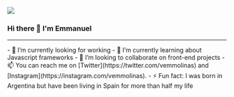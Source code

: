 
<!--
**vemmolinas/vemmolinas** is a ✨ _special_ ✨ repository because its `README.md` (this file) appears on your GitHub profile.
-->
![](https://media-exp1.licdn.com/dms/image/C4D16AQGksvbmjQIuaQ/profile-displaybackgroundimage-shrink_350_1400/0?e=1602720000&v=beta&t=ptNCFdyBj84_guBNkSoRJ1hygY8mmcUCF2yUC4whOgw)
### Hi there 👋 I'm Emmanuel
<hr>
<!-- -->
- 🔭 I’m currently looking for working 
- 🌱 I’m currently learning about Javascript frameworks
- 👯 I’m looking to collaborate on front-end projects
- 📫 You can reach me on [Twitter](https://twitter.com/vemmolinas) and [Instagram](https://instagram.com/vemmolinas).
- ⚡ Fun fact: I was born in Argentina but have been living in Spain for more than half my life
<!-- - 🤔 I’m looking for help with ... -->
<!-- - 💬 Ask me about ... -->
<!-- - 😄 Pronouns: ... -->


